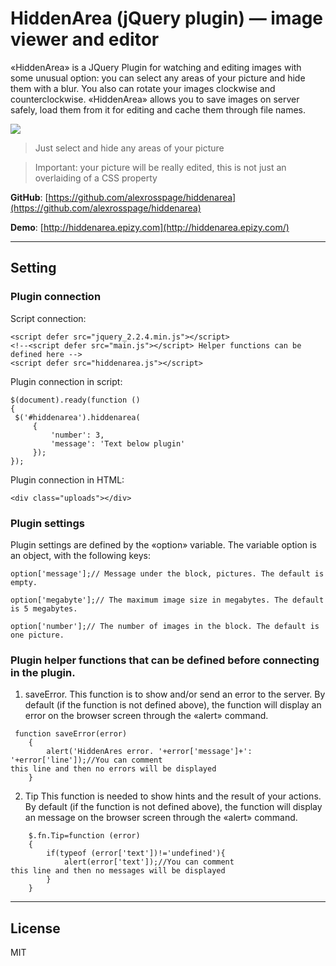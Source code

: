 # HiddenArea (jQuery plugin) — image viewer and editor
«HiddenArea» is a JQuery Plugin for watching and editing images with some unusual option: you can select any areas of your picture and hide them with a blur. You also can rotate your images clockwise and counterclockwise. «HiddenArea» allows you to save images on server safely, load them from it for editing and cache them through file names.

![](https://github.com/alexrosspage/hiddenarea/blob/main/FOMA_B.png)

> Just select and hide any areas of your picture

> Important: your picture will be really edited, this is not just an overlaiding of a СSS property

**GitHub**: [https://github.com/alexrosspage/hiddenarea](https://github.com/alexrosspage/hiddenarea)

**Demo**: [http://hiddenarea.epizy.com](http://hiddenarea.epizy.com/)
***
## Setting
### Plugin connection
Script connection:
```
<script defer src="jquery_2.2.4.min.js"></script>
<!--<script defer src="main.js"></script> Helper functions can be defined here -->
<script defer src="hiddenarea.js"></script>
```
Plugin connection in script:
```
$(document).ready(function ()
{
 $('#hiddenarea').hiddenarea(
     {
         'number': 3,
         'message': 'Text below plugin'
     });
});
```
Plugin connection in HTML:
```
<div class="uploads"></div>
```
### Plugin settings
Plugin settings are defined by the «option» variable. The variable option is an object, with the following keys:
```
option['message'];// Message under the block, pictures. The default is empty.

option['megabyte'];// The maximum image size in megabytes. The default is 5 megabytes.

option['number'];// The number of images in the block. The default is one picture.
```
### Plugin helper functions that can be defined before connecting in the plugin.
1. saveError. 
This function is to show and/or send an error to the server. By default (if the function is not defined above), the function will display an error on the browser screen through the «alert» command.
```
 function saveError(error)
    {
        alert('HiddenAres error. '+error['message']+': '+error['line']);//You can comment
this line and then no errors will be displayed
    }
```

2. Tip
This function is needed to show hints and the result of your actions. By default (if the function is not defined above), the function will display an message on the browser screen through the «alert» command.
```
    $.fn.Tip=function (error)
    {
        if(typeof (error['text'])!='undefined'){
            alert(error['text']);//You can comment
this line and then no messages will be displayed
        }
    }
```

***
## License
MIT
